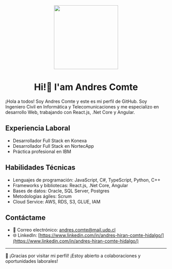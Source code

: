 <div id = "header" align="center">
  <img src= "https://media.giphy.com/media/3ogwFGEHrVxusDbDjO/giphy.gif" width="200"></img>
  <h1 align="center" >Hi!👋 I'am Andres Comte</h1>
</div>

¡Hola a todos! Soy Andres Comte y este es mi perfil de GitHub. Soy Ingeniero Civil en Informática y Telecomunicaciones y me especializo en desarrollo Web, trabajando con React.js, .Net Core y Angular.

## Experiencia Laboral

- Desarrollador Full Stack en Konexa
- Desarrollador Full Stack en NortecApp
- Práctica profesional en IBM

## Habilidades Técnicas

- Lenguajes de programación: JavaScript, C#, TypeScript, Python, C++
- Frameworks y bibliotecas: React.js, .Net Core, Angular
- Bases de datos: Oracle, SQL Server, Postgres
- Metodologías ágiles: Scrum
- Cloud Service: AWS, RDS, S3, GLUE, IAM

## Contáctame

- 📧 Correo electrónico: [andres.comte@mail.udp.cl](andres.comte@mail.udp.cl)
- 🌐 LinkedIn: [https://www.linkedin.com/in/andres-hiran-comte-hidalgo/](https://www.linkedin.com/in/andres-hiran-comte-hidalgo/)

---

🚀 ¡Gracias por visitar mi perfil! ¡Estoy abierto a colaboraciones y oportunidades laborales!


<!--
**andrescomte/andrescomte** is a ✨ _special_ ✨ repository because its `README.md` (this file) appears on your GitHub profile.

Here are some ideas to get you started:

- 🔭 I’m currently working on ...
- 🌱 I’m currently learning ...
- 👯 I’m looking to collaborate on ...
- 🤔 I’m looking for help with ...
- 💬 Ask me about ...
- 📫 How to reach me: ...
- 😄 Pronouns: ...
- ⚡ Fun fact: ...
-->
